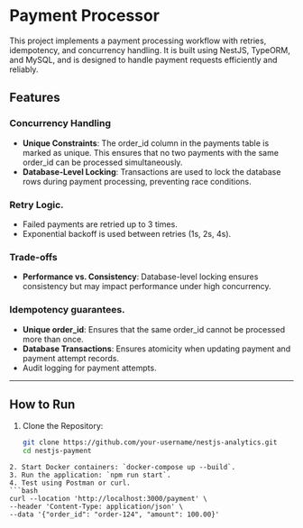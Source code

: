 # Payment Processor

This project implements a payment processing workflow with retries, idempotency, and concurrency handling. It is built using NestJS, TypeORM, and MySQL, and is designed to handle payment requests efficiently and reliably.

## Features
### Concurrency Handling
- **Unique Constraints**: The order_id column in the payments table is marked as unique. This ensures that no two payments with the same order_id can be processed simultaneously.
- **Database-Level Locking**: Transactions are used to lock the database rows during payment processing, preventing race conditions.

### Retry Logic.
- Failed payments are retried up to 3 times.
- Exponential backoff is used between retries (1s, 2s, 4s).


### Trade-offs
- **Performance vs. Consistency**: Database-level locking ensures consistency but may impact performance under high concurrency.

### Idempotency guarantees.
- **Unique order_id**: Ensures that the same order_id cannot be processed more than once.
- **Database Transactions**: Ensures atomicity when updating payment and payment attempt records.
- Audit logging for payment attempts.

---
## How to Run
1. Clone the Repository:
   ```bash
   git clone https://github.com/your-username/nestjs-analytics.git
   cd nestjs-payment
  ```
2. Start Docker containers: `docker-compose up --build`.
3. Run the application: `npm run start`.
4. Test using Postman or curl.
```bash
curl --location 'http://localhost:3000/payment' \
--header 'Content-Type: application/json' \
--data '{"order_id": "order-124", "amount": 100.00}'
```
